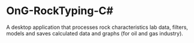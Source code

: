 # OnG-RockTyping-C#
A desktop application that processes rock characteristics lab data, filters, models and saves calculated data and graphs (for oil and gas industry).
